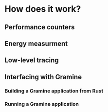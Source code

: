 # How does it work?

## Performance counters

## Energy measurment

## Low-level tracing

## Interfacing with Gramine 
### Building a Gramine application from Rust
### Running a Gramine application

